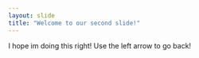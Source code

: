 ```yaml
---
layout: slide
title: "Welcome to our second slide!"
---
```

I hope im doing this right!
Use the left arrow to go back!
